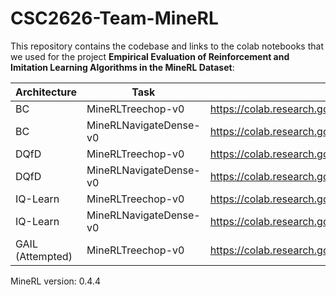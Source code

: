 # CSC2626-Team-MineRL

This repository contains the codebase and links to the colab notebooks that we used for the project **Empirical Evaluation of Reinforcement and Imitation
Learning Algorithms in the MineRL Dataset**:



| Architecture  | Task | Colab or Codebase | 
|---|---|---|
| BC  | MineRLTreechop-v0 |  https://colab.research.google.com/drive/1tHbHzAV8aFe8hNT5DKM3irE5wTedaZY8 | 
| BC  | MineRLNavigateDense-v0 | https://colab.research.google.com/drive/1Kw4e3vPtUvdquCAabwzFhun58vfIoSc0#scrollTo=D4tPZBbfZweT  | 
| DQfD  | MineRLTreechop-v0 |  https://colab.research.google.com/drive/1tHbHzAV8aFe8hNT5DKM3irE5wTedaZY8 | 
| DQfD  | MineRLNavigateDense-v0 | https://colab.research.google.com/drive/1Kw4e3vPtUvdquCAabwzFhun58vfIoSc0#scrollTo=D4tPZBbfZweT  | 
| IQ-Learn  | MineRLTreechop-v0 |  https://colab.research.google.com/drive/1tHbHzAV8aFe8hNT5DKM3irE5wTedaZY8 | 
| IQ-Learn  | MineRLNavigateDense-v0 | https://colab.research.google.com/drive/1Kw4e3vPtUvdquCAabwzFhun58vfIoSc0#scrollTo=D4tPZBbfZweT  | 
| GAIL (Attempted)  | MineRLTreechop-v0 | https://colab.research.google.com/drive/1Kw4e3vPtUvdquCAabwzFhun58vfIoSc0#scrollTo=D4tPZBbfZweT  | 

MineRL version: 0.4.4

